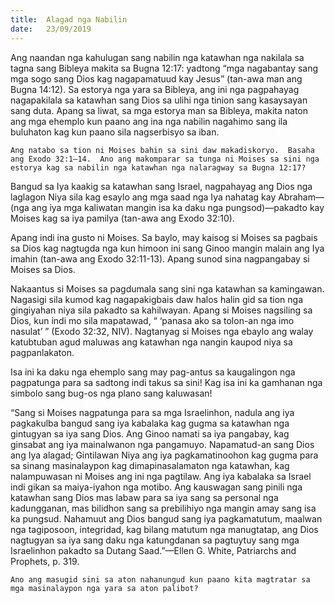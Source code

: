 ```yaml
---
title:  Alagad nga Nabilin
date:   23/09/2019
---
```


Ang naandan nga kahulugan sang nabilin nga katawhan nga nakilala sa tagna sang Bibleya makita sa Bugna 12:17: yadtong “mga nagabantay sang mga sogo sang Dios kag nagapamatuud kay Jesus” (tan-awa man ang Bugna 14:12).  Sa estorya nga yara sa Bibleya, ang ini nga pagpahayag nagapakilala sa katawhan sang Dios sa ulihi nga tinion sang kasaysayan sang duta.  Apang sa liwat, sa mga estorya man sa Bibleya, makita naton ang mga ehemplo kun paano ang ina nga nabilin nagahimo sang ila buluhaton kag kun paano sila nagserbisyo sa iban.  

`Ang natabo sa tion ni Moises bahin sa sini daw makadiskoryo.  Basaha ang Exodo 32:1—14.  Ano ang makomparar sa tunga ni Moises sa sini nga estorya kag sa nabilin nga katawhan nga nalaragway sa Bugna 12:17?`

Bangud sa Iya kaakig sa katawhan sang Israel, nagpahayag ang Dios nga laglagon Niya sila kag esaylo ang mga saad nga Iya nahatag kay Abraham—(nga ang iya mga kaliwatan mangin isa ka daku nga pungsod)—pakadto kay Moises kag sa iya pamilya (tan-awa ang Exodo 32:10).

Apang indi ina gusto ni Moises.  Sa baylo, may kaisog si Moises sa pagbais sa Dios kag nagtugda nga kun himoon ini sang Ginoo mangin malain ang Iya imahin (tan-awa ang Exodo 32:11-13).  Apang sunod sina nagpangabay si Moises sa Dios.

Nakaantus si Moises sa pagdumala sang sini nga katawhan sa kamingawan.  Nagasigi sila kumod kag nagapakigbais daw halos halin gid sa tion nga gingiyahan niya sila pakadto sa kahilwayan.  Apang si Moises nagsiling sa Dios, kun indi mo sila mapatawad, “ ‘panasa ako sa tolon-an nga imo nasulat’ ” (Exodo 32:32, NIV).  Nagtanyag si Moises nga ebaylo ang walay katubtuban agud maluwas ang katawhan nga nangin kaupod niya sa pagpanlakaton.

Isa ini ka daku nga ehemplo sang may pag-antus sa kaugalingon nga pagpatunga para sa sadtong indi takus sa sini! Kag isa ini ka gamhanan nga simbolo sang bug-os nga plano sang kaluwasan! 

“Sang si Moises nagpatunga para sa mga Israelinhon, nadula ang iya pagkakulba bangud sang iya kabalaka kag gugma sa katawhan nga gintugyan sa iya sang Dios.  Ang Ginoo namati sa iya pangabay, kag ginsabat ang iya mainalwanon nga pangamuyo.  Napamatud-an sang Dios ang Iya alagad; Gintilawan Niya ang iya pagkamatinoohon kag gugma para sa sinang masinalaypon kag dimapinasalamaton nga katawhan, kag nalampuwasan ni Moises ang ini nga pagtilaw.  Ang iya kabalaka sa Israel indi gikan sa maiya-iyahon nga motibo.  Ang kauswagan sang pinili nga katawhan sang Dios mas labaw para sa iya sang sa personal nga kadungganan, mas bilidhon sang sa prebilihiyo nga mangin amay sang isa ka pungsud.  Nahamuut ang Dios bangud sang iya pagkamatutum, maalwan nga tagiposoon, integridad, kag bilang matutum nga manugtatap, ang Dios nagtugyan sa iya sang daku nga katungdanan sa pagtuytuy sang mga Israelinhon pakadto sa Dutang Saad.”—Ellen G. White, Patriarchs and Prophets, p. 319.

`Ano ang masugid sini sa aton nahanungud kun paano kita magtratar sa mga masinalaypon nga yara sa aton palibot?`